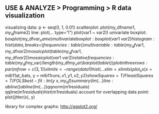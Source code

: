 ## USE & ANALYZE > Programming > R data visualization

visualizing data:
p <- seq(0, 1, 0.01)
scatterplot: plot(my_df$name1, my_df$name2)
line: plot(... type=”l”)
plot(var1 ~ var2))
univariate boxplot: boxplot(my_df$var_name)
multivariate boxplot: boxplot(var1 ~ var2)
histogram: hist(data, breaks=)
frequencies: table()
multivariable: table(my_df$var1, my_df$var2) 
mosaicplot(table(my_df$var1, my_df$var2) )
mosaicplot(var1 ~ var2)
relative frequencies: table(my_df$my_var)/length(my_df$my_var)
barplot(table())
plot in three rows: par(mfrow = c(3, 1))
xlimits <- range(data1)
hist( … xlim=xlimits)
plot_ss(x = mlb11$at_bats, y = mlb11$runs,  x1, y1, x2, y2)
showSquares=T/F
leastSquares=T/F
OLS best-fit: lm(y ~ x, my_df)
summary(lm(...)
line: abline()
abline(lm(...))
qqnorm(m1$residuals)
qqline(m1$residuals)
hist(m1$residuals)
account for overlapping data point: plot(jitter(x), y)

library for complex graphs: http://ggplot2.org/ 
